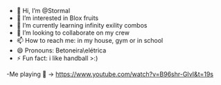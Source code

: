 - 👋 Hi, I’m @Stormal
- 👀 I’m interested in Blox fruits 
- 🌱 I’m currently learning infinity exility combos 
- 💞️ I’m looking to collaborate on my crew
- 📫 How to reach me: in my house, gym or in school
- 😄 Pronouns: Betoneira\elétrica
- ⚡ Fun fact: i like handball >:) 

-Me playing 🤫
→
https://www.youtube.com/watch?v=B96shr-GIvI&t=19s
